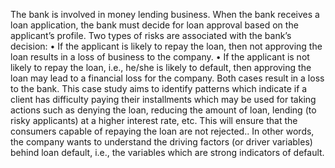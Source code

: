 The bank is involved in money lending business. When the bank receives a loan application, the bank must decide for loan approval based on the applicant’s profile. Two types of risks are associated with the bank’s decision:
      • If the applicant is likely to repay the loan, then not approving the loan results in a loss of business to the company.
      • If the applicant is not likely to repay the loan, i.e., he/she is likely to default, then approving the loan may lead to a financial loss for the company. Both cases result in a loss to the bank.
This case study aims to identify patterns which indicate if a client has difficulty paying their installments which may be used for taking actions such as denying the loan, reducing the amount of loan, lending (to risky applicants) at a higher interest rate, etc. This will ensure that the consumers capable of repaying the loan are not rejected..
In other words, the company wants to understand the driving factors (or driver variables) behind loan default, i.e., the variables which are strong indicators of default.

